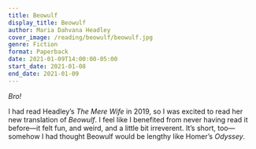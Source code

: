 ```yaml
---
title: Beowulf
display_title: Beowulf
author: Maria Dahvana Headley
cover_image: /reading/beowulf/beowulf.jpg
genre: Fiction
format: Paperback
date: 2021-01-09T14:00:00-05:00
start_date: 2021-01-08
end_date: 2021-01-09
---
```


*Bro!*

I had read Headley’s *The Mere Wife* in 2019, so I was excited to read her new translation of *Beowulf*. I feel like I benefited from never having read it before—it felt fun, and weird, and a little bit irreverent. It’s short, too—somehow I had thought Beowulf would be lengthy like Homer’s *Odyssey*.

